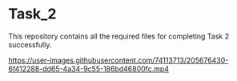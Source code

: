 # Task_2
This repository contains all the required files for completing Task 2 successfully. 

https://user-images.githubusercontent.com/74113713/205676430-6f412288-dd65-4a34-9c55-186bd46800fc.mp4

